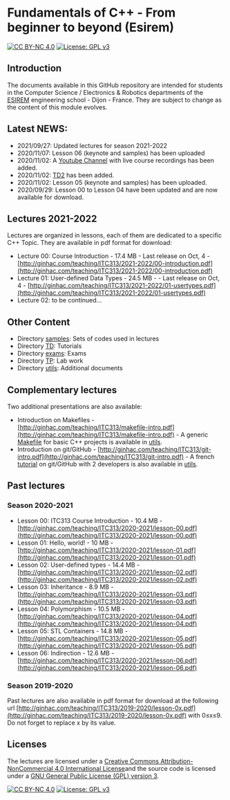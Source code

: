 # Fundamentals of C++ - From beginner to beyond (Esirem)

[![CC BY-NC 4.0][cc-by-nc-shield]][cc-by-nc]
[![License: GPL v3][gpl-3-shield]][gpl-3]

## Introduction

The documents available in this GitHub repository are intended for students in the Computer Science / Electronics & Robotics departments of the [ESIREM](http://esirem.u-bourgogne.fr) engineering school - Dijon - France.
They are subject to change as the content of this module evolves.

## Latest NEWS: 

* 2021/09/27: Updated lectures for season 2021-2022
* 2020/11/07: Lesson 06 (keynote and samples) has been uploaded
* 2020/11/02: A [Youtube Channel](https://www.youtube.com/watch?v=EKfElV3zBGA&list=PL0Z31Yjf1Bk3PYn86ufP8mTm0w9iAjhzc) with live course recordings has been added.
* 2020/11/02: [TD2](TD/2020-2021/TD2.md) has been added.
* 2020/11/02: Lesson 05 (keynote and samples) has been uploaded.
* 2020/09/29: Lesson 00 to Lesson 04 have been updated and are now available for download.

## Lectures 2021-2022
Lectures are organized in lessons, each of them are dedicated to a specific C++ Topic. They are available in pdf format for download:

* Lecture 00: Course Introduction - 17.4 MB - Last release on Oct, 4 - [http://ginhac.com/teaching/ITC313/2021-2022/00-introduction.pdf](http://ginhac.com/teaching/ITC313/2021-2022/00-introduction.pdf)
* Lecture 01: User-defined Data Types - 24.5 MB - - Last release on Oct, 4 - [http://ginhac.com/teaching/ITC313/2021-2022/01-usertypes.pdf](http://ginhac.com/teaching/ITC313/2021-2022/01-usertypes.pdf)
* Lecture 02: to be continued...

##  Other Content
* Directory [samples](samples): Sets of codes used in lectures
* Directory [TD](TD): Tutorials
* Directory [exams](exams): Exams
* Directory [TP](TP): Lab work
* Directory [utils](utils): Additional documents

## Complementary lectures
Two additional presentations are also available:

* Introduction on Makefiles - [http://ginhac.com/teaching/ITC313/makefile-intro.pdf](http://ginhac.com/teaching/ITC313/makefile-intro.pdf) - A generic [Makefile](utils/Makefile) for basic C++ projects is available in [utils](utils).
* Introduction on git/GitHub - [http://ginhac.com/teaching/ITC313/git-intro.pdf](http://ginhac.com/teaching/ITC313/git-intro.pdf) - A french [tutorial](utils/github.md) on git/GitHub with 2 developers is also available in [utils](utils).


## Past lectures
### Season 2020-2021
* Lesson 00: ITC313 Course Introduction - 10.4 MB - [http://ginhac.com/teaching/ITC313/2020-2021/lesson-00.pdf](http://ginhac.com/teaching/ITC313/2020-2021/lesson-00.pdf)
* Lesson 01: Hello, world! - 10 MB - [http://ginhac.com/teaching/ITC313/2020-2021/lesson-01.pdf](http://ginhac.com/teaching/ITC313/2020-2021/lesson-01.pdf)
* Lesson 02: User-defined types - 14.4 MB - [http://ginhac.com/teaching/ITC313/2020-2021/lesson-02.pdf](http://ginhac.com/teaching/ITC313/2020-2021/lesson-02.pdf)
* Lesson 03: Inheritance - 8.9 MB - [http://ginhac.com/teaching/ITC313/2020-2021/lesson-03.pdf](http://ginhac.com/teaching/ITC313/2020-2021/lesson-03.pdf)
* Lesson 04: Polymorphism - 10.5 MB - [http://ginhac.com/teaching/ITC313/2020-2021/lesson-04.pdf](http://ginhac.com/teaching/ITC313/2020-2021/lesson-04.pdf)
* Lesson 05: STL Containers - 14.8 MB - [http://ginhac.com/teaching/ITC313/2020-2021/lesson-05.pdf](http://ginhac.com/teaching/ITC313/2020-2021/lesson-05.pdf)
* Lesson 06: Indirection - 12.6 MB - [http://ginhac.com/teaching/ITC313/2020-2021/lesson-06.pdf](http://ginhac.com/teaching/ITC313/2020-2021/lesson-06.pdf)


### Season 2019-2020
Past lectures are also available in pdf format for download at the following url [http://ginhac.com/teaching/ITC313/2019-2020/lesson-0x.pdf](http://ginhac.com/teaching/ITC313/2019-2020/lesson-0x.pdf) with 0&leq;x&leq;9.
Do not forget to replace x by its value. 


## Licenses

The lectures are licensed under a
[Creative Commons Attribution-NonCommercial 4.0 International License][cc-by-nc]and the source code is licensed under a [GNU General Public License (GPL) version 3][gpl-3].


[![CC BY-NC 4.0][cc-by-nc-image]][cc-by-nc]
[![License: GPL v3][gpl-3-image]][gpl-3]

[cc-by-nc]: http://creativecommons.org/licenses/by-nc/4.0/
[cc-by-nc-image]: https://licensebuttons.net/l/by-nc/4.0/88x31.png
[cc-by-nc-shield]: https://img.shields.io/badge/License-CC%20BY--NC%204.0-lightgrey.svg

[gpl-3]: https://www.gnu.org/licenses/gpl-3.0
[gpl-3-shield]: https://img.shields.io/badge/License-GPLv3-blue.svg
[gpl-3-image]: https://www.gnu.org/graphics/gplv3-or-later-sm.png

